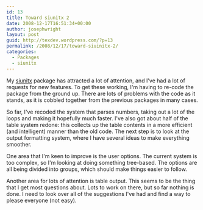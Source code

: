 ```yaml
---
id: 13
title: Toward siunitx 2
date: 2008-12-17T16:51:34+00:00
author: josephwright
layout: post
guid: http://texdev.wordpress.com/?p=13
permalink: /2008/12/17/toward-siuinitx-2/
categories:
  - Packages
  - siunitx
---
```

My [siunitx](http://tug.ctan.org/cgi-bin/ctanPackageInformation.py?id=siunitx) package has attracted a lot of attention, and I've had a lot of requests for new features.  To get these working, I'm having to re-code the package from the ground up.  There are lots of problems with the code as it stands, as it is cobbled together from the previous packages in many cases.

So far,  I've recoded the system that parses numbers, taking out a lot of the loops and making it hopefully much faster.  I've also got about half of the table system redone: this collects up the table contents in a more efficient (and intelligent) manner than the old code.  The next step is to look at the output formatting system, where I have several ideas to make everything smoother.

One area that I'm keen to improve is the user options. The current system is too complex, so I'm looking at doing something tree-based. The options are all being divided into groups, which should make things easier to follow.

Another area for lots of attention is table output.  This seems to be the thing that I get most questions about. Lots to work on there, but so far nothing is done.  I need to look over all of the suggestions I've had and find a way to please everyone (not easy).
